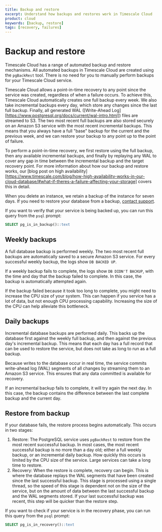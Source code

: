 ```yaml
---
title: Backup and restore
excerpt: Understand how backups and restores work in Timescale Cloud
product: cloud
keywords: [backup, restore]
tags: [recovery, failures]
---
```


# Backup and restore
Timescale Cloud has a range of automated backup and restore mechanisms. All
automated backups in Timescale Cloud are created using the `pgBackRest` tool.
There is no need for you to manually perform backups for your Timescale Cloud
service.

Timescale Cloud allows a point-in-time recovery to any point since the service 
was created, regardless of when a failure occurs. To achieve this, Timescale 
Cloud automatically creates one full backup every week. We also take 
incremental backups every day, which store any changes since the last full 
backup. Finally, all generated WAL ([Write-Ahead Log][https://www.postgresql.org/docs/current/wal-intro.html]) files are streamed 
to S3. The two most recent full backups are also stored securely on an Amazon 
S3 service with the most recent incremental backups. This means that you always 
have a full "base" backup for the current and the previous week, and we can 
restore your backup to any point up to the point of failure. 

To perform a point-in-time recovery, we first restore using the full backup, 
then any available incremental backups, and finally by replaying any WAL to 
cover any gap in time between the incremental backup and the target recovery 
point. For more information about how our backup and restore works, our 
[blog post on high availability][https://www.timescale.com/blog/how-high-availability-works-in-our-cloud-database/#what-if-theres-a-failure-affecting-your-storage] covers this in detail.

When you delete an instance, we retain a backup of the instance for seven days.
If you need to restore your database from a backup, [contact support][support].

If you want to verify that your service is being backed up, you can run this
query from the `psql` prompt:
```sql
SELECT pg_is_in_backup()::text
```

<highlight type="cloud" header="Sign up for Timescale Cloud" button="Try for free">

</highlight>

## Weekly backups
A full database backup is performed weekly. The two most recent full backups are
automatically saved to a secure Amazon S3 service. For every successful weekly
backup, the logs show `DB BACKED UP`.

If a weekly backup fails to complete, the logs show `DB DIDN'T BACKUP`, with the
time and day that the backup failed to complete. In this case, the backup is
automatically attempted again.

If the backup failed because it took too long to complete, you might need to
increase the CPU size of your system. This can happen if you service has a lot
of data, but not enough CPU processing capability. Increasing the size of the
CPU can help alleviate this bottleneck.

## Daily backups
Incremental database backups are performed daily. This backs up the database
first against the weekly full backup, and then against the previous day's
incremental backup. This means that each day has a full record that can be used
to restore the service, but does not take as long to run as a full backup.

Because writes to the database occur in real time, the service commits
write-ahead log (WAL) segments of all changes by streaming them to an Amazon S3
service. This ensures that any data committed is available for recovery.

If an incremental backup fails to complete, it will try again the next day. In
this case, the backup contains the difference between the last complete backup
and the current day.

## Restore from backup
If your database fails, the restore process begins automatically. This occurs in
two stages:

1.  Restore: The PostgreSQL service uses `pgBackRest` to restore from the most
    recent successful backup. In most cases, the most recent successful backup
    is no more than a day old; either a full weekly backup, or an incremental
    daily backup. How quickly this occurs is limited by the CPU size of the
    service. Large services can take a long time to restore.
1.  Recovery: When the restore is complete, recovery can begin. This is where
    the database replays the WAL segments that have been created since the last
    successful backup. This stage is processed using a single thread, so the
    speed of this stage is dependent not on the size of the service, but on the
    amount of data between the last successful backup and the WAL segments
    stored. If your last successful backup was recent, this step will be quicker
    than the restore step.

If you want to check if your service is in the recovery phase, you can run this
query from the `psql` prompt:
```sql
SELECT pg_is_in_recovery()::text
```


[support]: https://www.timescale.com/support
